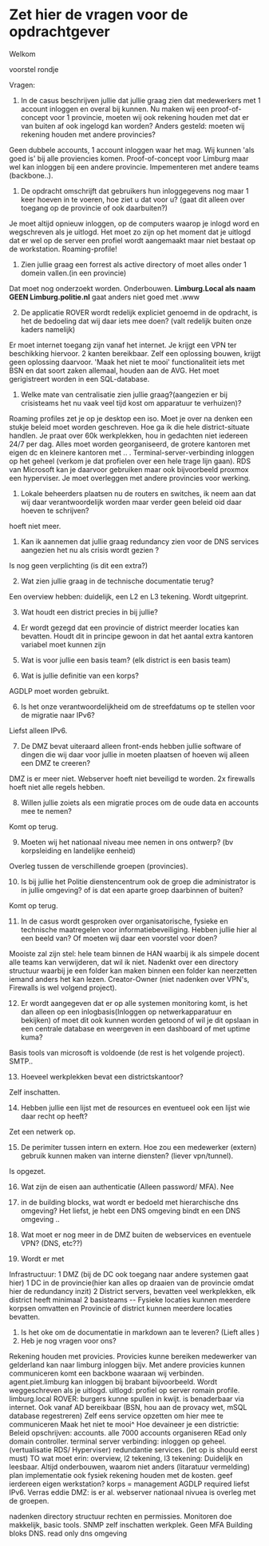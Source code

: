 # Zet hier de vragen voor de opdrachtgever

Welkom

voorstel rondje



Vragen:

1. In de casus beschrijven jullie dat jullie graag zien dat medewerkers met 1 account inloggen en overal bij kunnen. Nu maken wij een proof-of-concept voor 1 provincie, moeten wij ook rekening houden met dat er van buiten af ook ingelogd kan worden? Anders gesteld: moeten wij rekening houden met andere provincies?

Geen dubbele accounts, 1 account inloggen waar het mag. Wij kunnen 'als goed is' bij alle proviencies komen. Proof-of-concept voor Limburg maar wel kan inloggen bij een andere provincie. Impementeren met andere teams (backbone..).

1. De opdracht omschrijft dat gebruikers hun inloggegevens nog maar 1 keer hoeven in te voeren,  hoe ziet u dat voor u? (gaat dit alleen over toegang op de provincie of ook daarbuiten?) 

Je moet altijd opnieuw inloggen, op de computers waarop je inlogd word en wegschreven als je uitlogd. Het moet zo zijn op het moment dat je uitlogd dat er wel op de server een profiel wordt aangemaakt maar niet bestaat op de workstation. Roaming-profile!

1. Zien jullie graag een forrest als active directory of moet alles onder 1 domein vallen.(in een provincie)

Dat moet nog onderzoekt worden. Onderbouwen. **Limburg.Local als naam GEEN Limburg.politie.nl** gaat anders niet goed met .www

2. De applicatie ROVER wordt redelijk expliciet genoemd in de opdracht, is het de bedoeling dat wij daar iets mee doen? (valt redelijk buiten onze kaders namelijk)

Er moet internet toegang zijn vanaf het internet. Je krijgt een VPN ter beschikking hiervoor. 2 kanten bereikbaar. Zelf een oplossing bouwen, krijgt geen oplossing daarvoor. 'Maak het niet te mooi' functionaliteit iets met BSN en dat soort zaken allemaal, houden aan de AVG. Het moet gerigistreert worden in een SQL-database.

1. Welke mate van centralisatie zien jullie graag?(aangezien er bij crisisteams het nu vaak veel tijd kost om apparatuur te verhuizen)?

Roaming profiles zet je op je desktop een iso. Moet je over na denken een stukje beleid moet worden geschreven. Hoe ga ik die hele district-situate handlen. Je praat over 60k werkplekken, hou in gedachten niet iedereen 24/7 per dag. Alles moet worden georganiseerd, de grotere kantoren met eigen dc en kleinere kantoren met .. . Terminal-server-verbinding inloggen op het geheel (verkom je dat profielen over een hele trage lijn gaan). RDS van Microsoft kan je daarvoor gebruiken maar ook bijvoorbeeld proxmox een hyperviser. Je moet overleggen met andere provincies voor werking.

1. Lokale beheerders plaatsen nu de routers en switches, ik neem aan dat wij daar verantwoordelijk worden maar verder geen beleid oid daar hoeven te schrijven?

hoeft niet meer.

1. Kan ik aannemen dat jullie graag redundancy zien voor de DNS services aangezien het nu als crisis wordt gezien ?
   
Is nog geen verplichting (is dit een extra?)

2. Wat zien jullie graag in de technische documentatie terug?

Een overview hebben: duidelijk, een L2 en L3 tekening. Wordt uitgeprint.
   
3. Wat houdt een district precies in bij jullie?

4. Er wordt gezegd dat een provincie of district meerder locaties kan bevatten. Houdt dit in principe gewoon in dat het aantal extra kantoren variabel moet kunnen zijn

5. Wat is voor jullie een basis team? (elk district is een basis team)
   

   
5. Wat is jullie definitie van een korps?

AGDLP moet worden gebruikt.

6. Is het onze verantwoordelijkheid om de streefdatums op te stellen voor de migratie naar IPv6?

Liefst alleen IPv6.

7. De DMZ bevat uiteraard alleen front-ends hebben jullie software of dingen die wij daar voor jullie in moeten plaatsen of hoeven wij alleen een DMZ te creeren?

DMZ is er meer niet. Webserver hoeft niet beveiligd te worden. 2x firewalls hoeft niet alle regels hebben.

8. Willen jullie zoiets als een migratie proces om de oude data en accounts mee te nemen?

Komt op terug.


9.  Moeten wij het nationaal niveau mee nemen in ons ontwerp? (bv korpsleiding en landelijke eenheid)

Overleg tussen de verschillende groepen (provincies).


10. Is bij jullie het Politie dienstencentrum ook de groep die administrator is in jullie omgeving? of is dat een aparte groep daarbinnen of buiten?

Komt op terug.


11. In de casus wordt gesproken over organisatorische, fysieke en technische maatregelen voor informatiebeveiliging. Hebben jullie hier al een beeld van? Of moeten wij daar een voorstel voor doen?

Mooiste zal zijn stel: hele team binnen de HAN waarbij ik als simpele docent alle teams kan verwijderen, dat wil ik niet. Nadenkt over een directory structuur waarbij je een folder kan maken binnen een folder kan neerzetten iemand anders het kan lezen. Creator-Owner (niet nadenken over VPN's, Firewalls is wel volgend project).


12. Er wordt aangegeven dat er op alle systemen monitoring komt, is het dan alleen op een inlogbasis(Inloggen op netwerkapparatuur en bekijken) of moet dit ook kunnen worden getoond of wil je dit opslaan in een centrale database en weergeven in een dashboard of met uptime kuma?

Basis tools van microsoft is voldoende (de rest is het volgende project). SMTP..


13. Hoeveel werkplekken bevat een districtskantoor?

Zelf inschatten.


14. Hebben jullie een lijst met de resources en eventueel ook een lijst wie daar recht op heeft?

Zet een netwerk op.


15. De perimiter tussen intern en extern. Hoe zou een medewerker (extern) gebruik kunnen maken van interne diensten? (liever vpn/tunnel).

Is opgezet.

16. Wat zijn de eisen aan authenticatie (Alleen password/ MFA).
Nee

17. in de building blocks, wat wordt er bedoeld met hierarchische dns omgeving?
Het liefst, je hebt een DNS omgeving bindt en een DNS omgeving ..

18. Wat moet er nog meer in de DMZ buiten de webservices en eventuele VPN? (DNS, etc??)
19. Wordt er met 



Infrastructuur:
1 DMZ (bij de DC ook toegang naar andere systemen gaat hier)
1 DC in de provincie(hier kan alles op draaien van de provincie omdat hier de redundancy inzit) 
2 District servers, bevatten veel werkplekken, elk district heeft minimaal 2 basisteams
-- Fysieke locaties kunnen meerdere korpsen omvatten en Provincie of district kunnen meerdere locaties bevatten.






1. Is het oke om de documentatie in markdown aan te leveren? (Lieft alles )
2. Heb je nog vragen voor ons?


Rekening houden met provicies. Provicies kunne bereiken
medewerker van gelderland kan naar limburg inloggen bijv.
Met andere provicies kunnen communiceren
komt een backbone waaraan wij verbinden.
agent.piet.limburg kan inloggen bij brabant bijvoorbeeld.
Wordt weggeschreven als je uitlogd.
uitlogd: profiel op server romain profile.
limburg.local
ROVER: burgers kunne spullen in kwijt. is benaderbaar via internet. Ook vanaf AD bereikbaar (BSN, hou aan de provacy wet, mSQL database regestreren) 
Zelf eens service opzetten om hier mee te communiceren
Maak het niet te mooi^
Hoe devaineer je een districtie: 
Beleid opschrijven: accounts.
alle 7000 accounts organiseren
REad only domain controller.
terminal server verbinding: inloggen op geheel. (vertualisatie RDS/ Hyperviser)
redundantie services. (let op is should eerst must)
TO wat moet erin: overview, l2 tekening, l3 tekening: Duidelijk en leesbaar. Altijd onderbouwen, waarom niet anders (litaratuur vermelding)
plan implementatie ook fysiek
rekening houden met de kosten.
geef ierdereen eigen werkstation?
korps = management
AGDLP required
liefst IPv6. Verras eddie
DMZ: is er al. webserver 
nationaal nivuea is overleg met de groepen.

nadenken directory structuur rechten en permissies.
Monitoren doe makkelijk, basic tools. SNMP
zelf inschatten werkplek.
Geen MFA
Building bloks DNS. read only dns omgeving


